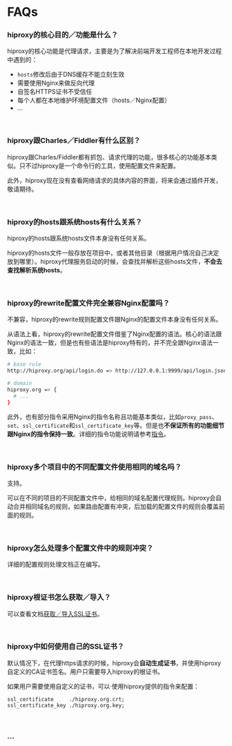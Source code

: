 # FAQs

### hiproxy的核心目的／功能是什么？

hiproxy的核心功能是代理请求，主要是为了解决前端开发工程师在本地开发过程中遇到的：

- `hosts`修改后由于DNS缓存不能立刻生效
- 需要使用Nginx来做反向代理
- 自签名HTTPS证书不受信任
- 每个人都在本地维护环境配置文件（hosts／Nginx配置）
- ...

<br/>

### hiproxy跟Charles／Fiddler有什么区别？

hiproxy跟Charles/Fiddler都有抓包、请求代理的功能，很多核心的功能基本类似。只不过hiproxy是一个命令行的工具，使用配置文件来配置。

此外，hiproxy现在没有查看网络请求的具体内容的界面，将来会通过插件开发，敬请期待。

<br/>

### hiproxy的hosts跟系统hosts有什么关系？

hiproxy的hosts跟系统hosts文件本身没有任何关系。

hiproxy的hosts文件一般存放在项目中，或者其他目录（根据用户情况自己决定放到哪里）。hiproxy代理服务启动的时候，会查找并解析这些hosts文件，**不会去查找解析系统hosts**。

<br/>

### hiproxy的rewrite配置文件完全兼容Nginx配置吗？

不兼容，hiproxy的rewrite规则配置文件跟Nginx的配置文件本身没有任何关系。

从语法上看，hiproxy的rewrite配置文件借鉴了Nginx配置的语法。核心的语法跟Nginx的语法一致，但是也有些语法是hiproxy特有的，并不完全跟Nginx语法一致，比如：

```bash
# base rule
http://hiproxy.org/api/login.do => http://127.0.0.1:9999/api/login.json;

# domain
hiproxy.org => {
  # ...
}
```

此外，也有部分指令采用Nginx的指令名称且功能基本类似，比如`proxy_pass`、`set`、`ssl_certificate`和`ssl_certificate_key`等。但是也**不保证所有的功能细节跟Nginx的指令保持一致**。详细的指令功能说明请参考[指令](./configuration/rewrite_directive.md)。

<br/>

### hiproxy多个项目中的不同配置文件使用相同的域名吗？

支持。

可以在不同的项目的不同配置文件中，给相同的域名配置代理规则。hiproxy会自动合并相同域名的规则，如果路由配置有冲突，后加载的配置文件的规则会覆盖前面的规则。

<br/>

### hiproxy怎么处理多个配置文件中的规则冲突？

详细的配置规则处理文档正在编写。


<br/>

### hiproxy根证书怎么获取／导入？

可以查看文档[获取／导入SSL证书](./configuration/ssl_certificate.md)。

<br/>

### hiproxy中如何使用自己的SSL证书？

默认情况下，在代理https请求的时候，hiproxy会**自动生成证书**，并使用hiproxy自定义的CA证书签名。用户只需要导入hiproxy的根证书。

如果用户需要使用自定义的证书，可以·使用hiproxy提供的指令来配置：

```
ssl_certificate     ./hiproxy.org.crt;
ssl_certificate_key ./hiproxy.org.key;
```

<br/>

### ...
